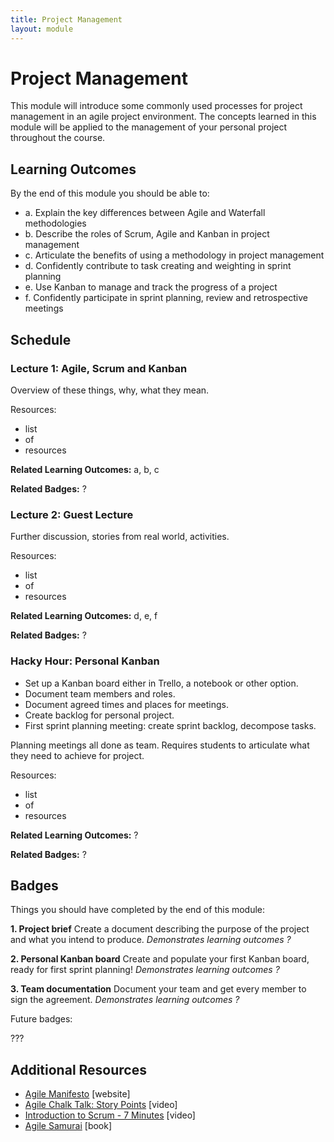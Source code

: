 ```yaml
---
title: Project Management
layout: module
---
```



# Project Management

This module will introduce some commonly used processes for project management in an agile project environment. The concepts learned in this module will be applied to the management of your personal project throughout the course.



## Learning Outcomes

By the end of this module you should be able to:

- a. Explain the key differences between Agile and Waterfall methodologies
- b. Describe the roles of Scrum, Agile and Kanban in project management
- c. Articulate the benefits of using a methodology in project management
- d. Confidently contribute to task creating and weighting in sprint planning
- e. Use Kanban to manage and track the progress of a project
- f. Confidently participate in sprint planning, review and retrospective meetings



## Schedule



### Lecture 1: Agile, Scrum and Kanban

Overview of these things, why, what they mean.


Resources:

- list
- of
- resources

**Related Learning Outcomes:** a, b, c

**Related Badges:** ?




### Lecture 2: Guest Lecture

Further discussion, stories from real world, activities.

Resources:

- list
- of
- resources

**Related Learning Outcomes:** d, e, f

**Related Badges:** ?




### Hacky Hour: Personal Kanban

- Set up a Kanban board either in Trello, a notebook or other option.
- Document team members and roles.
- Document agreed times and places for meetings.
- Create backlog for personal project.
- First sprint planning meeting: create sprint backlog, decompose tasks.


Planning meetings all done as team. Requires students to articulate what they need to achieve for project.

Resources:

- list
- of
- resources

**Related Learning Outcomes:** ?

**Related Badges:** ?





## Badges

Things you should have completed by the end of this module:



**1. Project brief**
Create a document describing the purpose of the project and what you intend to produce.
_Demonstrates learning outcomes ?_



**2. Personal Kanban board**
Create and populate your first Kanban board, ready for first sprint planning!
_Demonstrates learning outcomes ?_




**3. Team documentation**
Document your team and get every member to sign the agreement.
_Demonstrates learning outcomes ?_


Future badges:


???




## Additional Resources

- [Agile Manifesto](http://agilemanifesto.org/) [website]
- [Agile Chalk Talk: Story Points](https://www.youtube.com/watch?v=90Xx8QVnXRc) [video]
- [Introduction to Scrum - 7 Minutes](https://www.youtube.com/watch?v=9TycLR0TqFA) [video]
- [Agile Samurai](TODO) [book]


